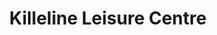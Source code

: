 ---
title: "Killeline Leisure Centre"
address: "Cork rd Newcastlewest Link Co. Limerick"
tel: "(069)77551"
county: "Limerick"
category: "Hostels"
type: "Content"
lat: "52.44534482"
lng: "-9.045390492"
---